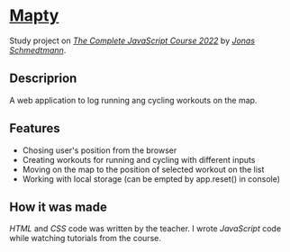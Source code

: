 # [Mapty](https://natagarl.github.io/mapty/)

Study project on [_The Complete JavaScript Course 2022_](https://www.udemy.com/course/the-complete-javascript-course/) by [_Jonas Schmedtmann_](https://www.udemy.com/user/jonasschmedtmann/).

## Descriprion

A web application to log running ang cycling workouts on the map.

## Features

- Chosing user's position from the browser
- Creating workouts for running and cycling with different inputs
- Moving on the map to the position of selected workout on the list
- Working with local storage (can be empted by app.reset() in console)

## How it was made

_HTML_ and _CSS_ code was written by the teacher. I wrote _JavaScript_ code while watching tutorials from the course.
